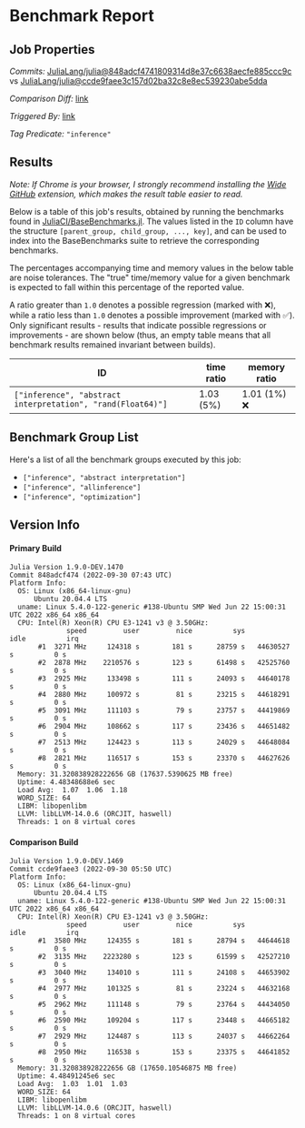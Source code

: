 # Benchmark Report

## Job Properties

*Commits:* [JuliaLang/julia@848adcf4741809314d8e37c6638aecfe885ccc9c](https://github.com/JuliaLang/julia/commit/848adcf4741809314d8e37c6638aecfe885ccc9c) vs [JuliaLang/julia@ccde9faee3c157d02ba32c8e8ec539230abe5dda](https://github.com/JuliaLang/julia/commit/ccde9faee3c157d02ba32c8e8ec539230abe5dda)

*Comparison Diff:* [link](https://github.com/JuliaLang/julia/compare/ccde9faee3c157d02ba32c8e8ec539230abe5dda..848adcf4741809314d8e37c6638aecfe885ccc9c)

*Triggered By:* [link](https://github.com/JuliaLang/julia/commit/848adcf4741809314d8e37c6638aecfe885ccc9c#commitcomment-85494085)

*Tag Predicate:* `"inference"`

## Results

*Note: If Chrome is your browser, I strongly recommend installing the [Wide GitHub](https://chrome.google.com/webstore/detail/wide-github/kaalofacklcidaampbokdplbklpeldpj?hl=en)
extension, which makes the result table easier to read.*

Below is a table of this job's results, obtained by running the benchmarks found in
[JuliaCI/BaseBenchmarks.jl](https://github.com/JuliaCI/BaseBenchmarks.jl). The values
listed in the `ID` column have the structure `[parent_group, child_group, ..., key]`,
and can be used to index into the BaseBenchmarks suite to retrieve the corresponding
benchmarks.

The percentages accompanying time and memory values in the below table are noise tolerances. The "true"
time/memory value for a given benchmark is expected to fall within this percentage of the reported value.

A ratio greater than `1.0` denotes a possible regression (marked with :x:), while a ratio less
than `1.0` denotes a possible improvement (marked with :white_check_mark:). Only significant results - results
that indicate possible regressions or improvements - are shown below (thus, an empty table means that all
benchmark results remained invariant between builds).

| ID | time ratio | memory ratio |
|----|------------|--------------|
| `["inference", "abstract interpretation", "rand(Float64)"]` | 1.03 (5%)  | 1.01 (1%) :x: |

## Benchmark Group List

Here's a list of all the benchmark groups executed by this job:

- `["inference", "abstract interpretation"]`
- `["inference", "allinference"]`
- `["inference", "optimization"]`

## Version Info

#### Primary Build

```
Julia Version 1.9.0-DEV.1470
Commit 848adcf474 (2022-09-30 07:43 UTC)
Platform Info:
  OS: Linux (x86_64-linux-gnu)
      Ubuntu 20.04.4 LTS
  uname: Linux 5.4.0-122-generic #138-Ubuntu SMP Wed Jun 22 15:00:31 UTC 2022 x86_64 x86_64
  CPU: Intel(R) Xeon(R) CPU E3-1241 v3 @ 3.50GHz: 
              speed         user         nice          sys         idle          irq
       #1  3271 MHz     124318 s        181 s      28759 s   44630527 s          0 s
       #2  2878 MHz    2210576 s        123 s      61498 s   42525760 s          0 s
       #3  2925 MHz     133498 s        111 s      24093 s   44640178 s          0 s
       #4  2880 MHz     100972 s         81 s      23215 s   44618291 s          0 s
       #5  3091 MHz     111103 s         79 s      23757 s   44419869 s          0 s
       #6  2904 MHz     108662 s        117 s      23436 s   44651482 s          0 s
       #7  2513 MHz     124423 s        113 s      24029 s   44648084 s          0 s
       #8  2821 MHz     116517 s        153 s      23370 s   44627626 s          0 s
  Memory: 31.320838928222656 GB (17637.5390625 MB free)
  Uptime: 4.48348688e6 sec
  Load Avg:  1.07  1.06  1.18
  WORD_SIZE: 64
  LIBM: libopenlibm
  LLVM: libLLVM-14.0.6 (ORCJIT, haswell)
  Threads: 1 on 8 virtual cores

```

#### Comparison Build

```
Julia Version 1.9.0-DEV.1469
Commit ccde9faee3 (2022-09-30 05:50 UTC)
Platform Info:
  OS: Linux (x86_64-linux-gnu)
      Ubuntu 20.04.4 LTS
  uname: Linux 5.4.0-122-generic #138-Ubuntu SMP Wed Jun 22 15:00:31 UTC 2022 x86_64 x86_64
  CPU: Intel(R) Xeon(R) CPU E3-1241 v3 @ 3.50GHz: 
              speed         user         nice          sys         idle          irq
       #1  3580 MHz     124355 s        181 s      28794 s   44644618 s          0 s
       #2  3135 MHz    2223280 s        123 s      61599 s   42527210 s          0 s
       #3  3040 MHz     134010 s        111 s      24108 s   44653902 s          0 s
       #4  2977 MHz     101325 s         81 s      23224 s   44632168 s          0 s
       #5  2962 MHz     111148 s         79 s      23764 s   44434050 s          0 s
       #6  2590 MHz     109204 s        117 s      23448 s   44665182 s          0 s
       #7  2929 MHz     124487 s        113 s      24037 s   44662264 s          0 s
       #8  2950 MHz     116538 s        153 s      23375 s   44641852 s          0 s
  Memory: 31.320838928222656 GB (17650.10546875 MB free)
  Uptime: 4.48491245e6 sec
  Load Avg:  1.03  1.01  1.03
  WORD_SIZE: 64
  LIBM: libopenlibm
  LLVM: libLLVM-14.0.6 (ORCJIT, haswell)
  Threads: 1 on 8 virtual cores

```
